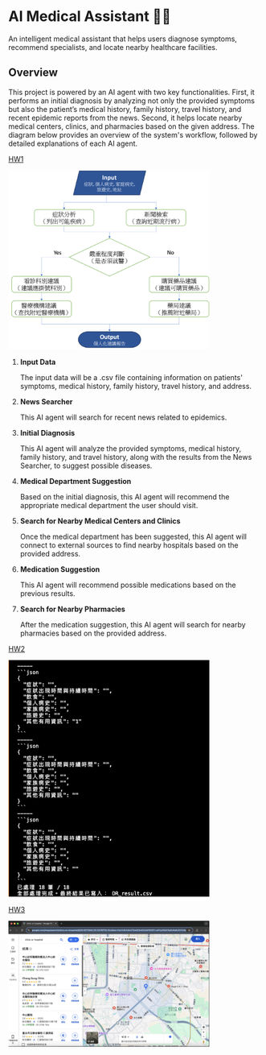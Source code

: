 # AI Medical Assistant 🤖🏥
An intelligent medical assistant that helps users diagnose symptoms, recommend specialists, and locate nearby healthcare facilities.
## Overview
This project is powered by an AI agent with two key functionalities. First, it performs an initial diagnosis by analyzing not only the provided symptoms but also the patient’s medical history, family history, travel history, and recent epidemic reports from the news. Second, it helps locate nearby medical centers, clinics, and pharmacies based on the given address.
The diagram below provides an overview of the system's workflow, followed by detailed explanations of each AI agent.

[HW1](https://github.com/ConnieLee0214/AI-Agent/blob/main/dataAgent.py)


<img src="Flowchart.png" width="400"/>

1. **Input Data**  

   The input data will be a .csv file containing information on patients' symptoms, medical history, family history, travel history, and address.  

2. **News Searcher**  

   This AI agent will search for recent news related to epidemics.  

3. **Initial Diagnosis**  

   This AI agent will analyze the provided symptoms, medical history, family history, and travel history, along with the results from the News Searcher, to suggest possible diseases.  

4. **Medical Department Suggestion**  

   Based on the initial diagnosis, this AI agent will recommend the appropriate medical department the user should visit.  

5. **Search for Nearby Medical Centers and Clinics**  

   Once the medical department has been suggested, this AI agent will connect to external sources to find nearby hospitals based on the provided address.  

6. **Medication Suggestion**  

   This AI agent will recommend possible medications based on the previous results.  

7. **Search for Nearby Pharmacies**  

   After the medication suggestion, this AI agent will search for nearby pharmacies based on the provided address.




[HW2](https://github.com/ConnieLee0214/AI-Agent/blob/main/DRai.py)

<img src="HW2 running result.png" width="400"/>

[HW3](https://github.com/ConnieLee0214/AI-Agent/blob/main/playwright_application.py)

<img src="HW3 running result.png" width="400"/>



